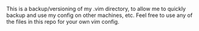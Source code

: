This is a backup/versioning of my .vim directory, to allow me to quickly backup and use my config on other machines, etc. Feel free to use any of the files in this repo for your own vim config.
